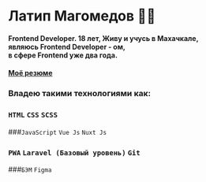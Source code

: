 # Латип Магомедов 👨‍💻
#### Frontend Developer. 18 лет, Живу  и учусь в Махачкале, <br> являюсь Frontend Developer - ом,<br> в сфере Frontend уже два года.
#### <a href="https://drive.google.com/file/d/1S7Amc3U6X_GkihBqdk2mvVotRVuH8wn6/view?usp=sharing">Моё резюме</a>
### Владею такими технологиями как:
 ### ```HTML``` ```CSS``` ```SCSS``` 
 ###```JavaScript``` ```Vue Js``` ```Nuxt Js``` 
 ### ```PWA``` ```Laravel (Базовый уровень)``` ```Git```
 ###```БЭМ``` ```Figma ```


